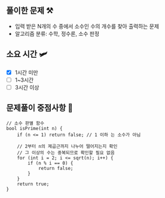 ## 풀이한 문제 ⚒️
- 입력 받은 N개의 수 중에서 소수인 수의 개수를 찾아 출력하는 문제
- 알고리즘 분류: 수학, 정수론, 소수 판정

## 소요 시간 🛩️
- [X] 1시간 미만
- [ ] 1~3시간
- [ ] 3시간 이상

## 문제풀이 중점사항 🤔
```
// 소수 판별 함수
bool isPrime(int n) {
    if (n <= 1) return false; // 1 이하 는 소수가 아님

    // 2부터 n의 제곱근까지 나누어 떨어지는지 확인
    // 그 이상의 수는 중복되므로 확인할 필요 없음
    for (int i = 2; i <= sqrt(n); i++) {
        if (n % i == 0) {
            return false;
        }
    }
    return true;
}
```
